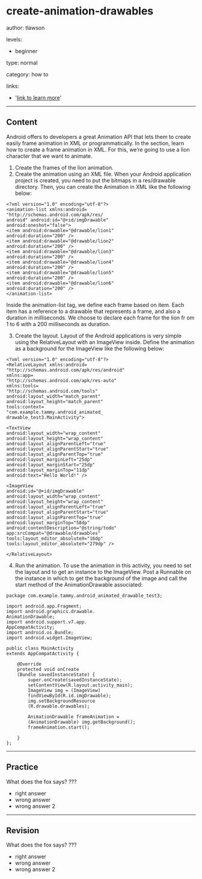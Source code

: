 # create-animation-drawables
author: tlawson

levels:

  - beginner

type: normal

category: how to

links:

  - '[link to learn more](https://enki.com)'

---
## Content

Android offers to developers a great Animation API that lets them to create easily frame animation in XML or programmatically. In the section, learn how to create a frame animation in XML. For this, we’re going to use a lion character that we want to animate.

1. Create the frames of the lion animation. 
2. Create the animation using an XML file. 
When your Android application project is created, you need to put the bitmaps in a res/drawable directory. Then, you can create the Animation in XML like the following below:

```
<?xml version="1.0" encoding="utf-8"?>
<animation-list xmlns:android=
"http://schemas.android.com/apk/res/
android" android:id="@+id/imgDrawable"
android:oneshot="false">
<item android:drawable="@drawable/lion1" 
android:duration="200" />
<item android:drawable="@drawable/lion2" 
android:duration="200" />
<item android:drawable="@drawable/lion3" 
android:duration="200" />
<item android:drawable="@drawable/lion4" 
android:duration="200" />
<item android:drawable="@drawable/lion5" 
android:duration="200" />
<item android:drawable="@drawable/lion6" 
android:duration="200" />
</animation-list>
```

Inside the animation-list tag, we define each frame based on item. Each item has a reference to a drawable that represents a frame, and also a duration in milliseconds. We choose to declare each frame for the lion fr om 1 to 6 with a 200 milliseconds as duration.

3. Create the layout. 
Layout of the Android applications is very simple using the RelativeLayout with an ImageView inside. Define the animation as a background for the ImageView like the following below:

```
<?xml version="1.0" encoding="utf-8"?>
<RelativeLayout xmlns:android=
"http://schemas.android.com/apk/res/android"
xmlns:app=
"http://schemas.android.com/apk/res-auto"
xmlns:tools=
"http://schemas.android.com/tools"
android:layout_width="match_parent"
android:layout_height="match_parent"
tools:context=
"com.example.tammy.android_animated_
drawable_test3.MainActivity">

<TextView
android:layout_width="wrap_content"
android:layout_height="wrap_content"
android:layout_alignParentLeft="true"
android:layout_alignParentStart="true"
android:layout_alignParentTop="true"
android:layout_marginLeft="25dp"
android:layout_marginStart="25dp"
android:layout_marginTop="11dp"
android:text="Hello World!" />

<ImageView
android:id="@+id/imgDrawable"
android:layout_width="wrap_content"
android:layout_height="wrap_content"
android:layout_alignParentLeft="true"
android:layout_alignParentStart="true"
android:layout_alignParentTop="true"
android:layout_marginTop="58dp"
android:contentDescription="@string/todo"
app:srcCompat="@drawable/drawables"
tools:layout_editor_absoluteX="16dp"
tools:layout_editor_absoluteY="279dp" />

</RelativeLayout>

```
4. Run the animation. 
To use the animation in this activity, you need to set the layout and to get an instance to the ImageView. Post a Runnable on the instance in which to get the background of the image and call the start method of the AnimationDrawable associated: 

```
package com.example.tammy.android_animated_drawable_test3;

import android.app.Fragment;
import android.graphics.drawable.
AnimationDrawable;
import android.support.v7.app.
AppCompatActivity;
import android.os.Bundle;
import android.widget.ImageView;

public class MainActivity 
extends AppCompatActivity {

    @Override
    protected void onCreate
    (Bundle savedInstanceState) {
        super.onCreate(savedInstanceState);
        setContentView(R.layout.activity_main);
        ImageView img = (ImageView) 
        findViewById(R.id.imgDrawable);
        img.setBackgroundResource
        (R.drawable.drawables);

        AnimationDrawable frameAnimation = 
        (AnimationDrawable) img.getBackground();
        frameAnimation.start();

    }
};
```

---
## Practice

What does the fox says?
???

* right answer
* wrong answer
* wrong answer 2

---
## Revision

What does the fox says?
???

* right answer
* wrong answer
* wrong answer 2
